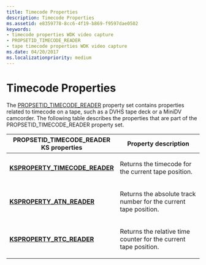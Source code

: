 ```yaml
---
title: Timecode Properties
description: Timecode Properties
ms.assetid: e8359778-8cc6-4f19-b869-f9597dae0502
keywords:
- timecode properties WDK video capture
- PROPSETID_TIMECODE_READER
- tape timecode properties WDK video capture
ms.date: 04/20/2017
ms.localizationpriority: medium
---
```


# Timecode Properties


The [PROPSETID\_TIMECODE\_READER](./propsetid-timecode-reader.md) property set contains properties related to timecode on a tape, such as a DVHS tape deck or a MiniDV camcorder. The following table describes the properties that are part of the PROPSETID\_TIMECODE\_READER property set.

<table>
<colgroup>
<col width="50%" />
<col width="50%" />
</colgroup>
<thead>
<tr class="header">
<th>PROPSETID_TIMECODE_READER KS properties</th>
<th>Property description</th>
</tr>
</thead>
<tbody>
<tr class="odd">
<td><p><a href="https://docs.microsoft.com/windows-hardware/drivers/stream/ksproperty-timecode-reader" data-raw-source="[&lt;strong&gt;KSPROPERTY_TIMECODE_READER&lt;/strong&gt;](./ksproperty-timecode-reader.md)"><strong>KSPROPERTY_TIMECODE_READER</strong></a></p></td>
<td><p>Returns the timecode for the current tape position.</p></td>
</tr>
<tr class="even">
<td><p><a href="https://docs.microsoft.com/windows-hardware/drivers/stream/ksproperty-atn-reader" data-raw-source="[&lt;strong&gt;KSPROPERTY_ATN_READER&lt;/strong&gt;](./ksproperty-atn-reader.md)"><strong>KSPROPERTY_ATN_READER</strong></a></p></td>
<td><p>Returns the absolute track number for the current tape position.</p></td>
</tr>
<tr class="odd">
<td><p><a href="https://docs.microsoft.com/windows-hardware/drivers/stream/ksproperty-rtc-reader" data-raw-source="[&lt;strong&gt;KSPROPERTY_RTC_READER&lt;/strong&gt;](./ksproperty-rtc-reader.md)"><strong>KSPROPERTY_RTC_READER</strong></a></p></td>
<td><p>Returns the relative time counter for the current tape position.</p></td>
</tr>
</tbody>
</table>

 

 

